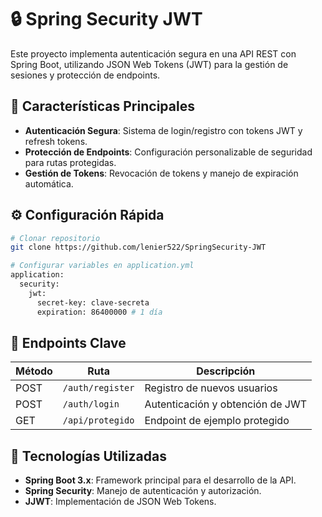 # 🔒 Spring Security JWT

Este proyecto implementa autenticación segura en una API REST con Spring Boot, utilizando JSON Web Tokens (JWT) para la gestión de sesiones y protección de endpoints.

## 🚀 Características Principales

- **Autenticación Segura**: Sistema de login/registro con tokens JWT y refresh tokens.
- **Protección de Endpoints**: Configuración personalizable de seguridad para rutas protegidas.
- **Gestión de Tokens**: Revocación de tokens y manejo de expiración automática.

## ⚙️ Configuración Rápida

```bash
# Clonar repositorio
git clone https://github.com/lenier522/SpringSecurity-JWT

# Configurar variables en application.yml
application:
  security:
    jwt:
      secret-key: clave-secreta
      expiration: 86400000 # 1 día
```

## 🔗 Endpoints Clave

| Método | Ruta             | Descripción                      |
| ------ | ---------------- | -------------------------------- |
| POST   | `/auth/register` | Registro de nuevos usuarios      |
| POST   | `/auth/login`    | Autenticación y obtención de JWT |
| GET    | `/api/protegido` | Endpoint de ejemplo protegido    |

## 🧩 Tecnologías Utilizadas

- **Spring Boot 3.x**: Framework principal para el desarrollo de la API.
- **Spring Security**: Manejo de autenticación y autorización.
- **JJWT**: Implementación de JSON Web Tokens.

